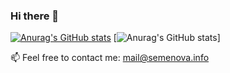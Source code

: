 ### Hi there 👋

[![Anurag's GitHub stats](https://github-readme-stats.vercel.app/api?username=fraupphafi)](https://github.com/fraupphafi/github-readme-stats)
[![Anurag's GitHub stats](drattps://github-readme-stats.vercel.app/api?username=fraupphafi&show_icons=true&theme=dracula)]

📫 Feel free to contact me: mail@semenova.info
<!--
**fraupphafi/fraupphafi** is a ✨ _special_ ✨ repository because its `README.md` (this file) appears on your GitHub profile.

Here are some ideas to get you started:

- 🔭 I’m currently working on ...
- 🌱 I’m currently learning ...
- 👯 I’m looking to collaborate on ...
- 🤔 I’m looking for help with ...
- 💬 Ask me about ...
- 📫 How to reach me: ...
- 😄 Pronouns: ...
- ⚡ Fun fact: ...
-->
